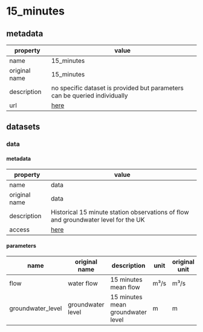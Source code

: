 # 15_minutes

## metadata

| property      | value                                                                      |
|---------------|----------------------------------------------------------------------------|
| name          | 15_minutes                                                                 |
| original name | 15_minutes                                                                 |
| description   | no specific dataset is provided but parameters can be queried individually |
| url           | [here](https://environment.data.gov.uk/hydrology/doc/reference)            |

## datasets

### data

#### metadata

| property      | value                                                                              |
|---------------|------------------------------------------------------------------------------------|
| name          | data                                                                               |
| original name | data                                                                               |
| description   | Historical 15 minute station observations of flow and groundwater level for the UK |
| access        | [here](https://environment.data.gov.uk/hydrology/doc/reference)                    |

#### parameters

| name              | original name     | description                       | unit | original unit | constraints |
|-------------------|-------------------|-----------------------------------|------|---------------|-------------|
| flow              | water flow        | 15 minutes mean flow              | m³/s | m³/s          | >=0         |
| groundwater_level | groundwater level | 15 minutes mean groundwater level | m    | m             | >=0         |
